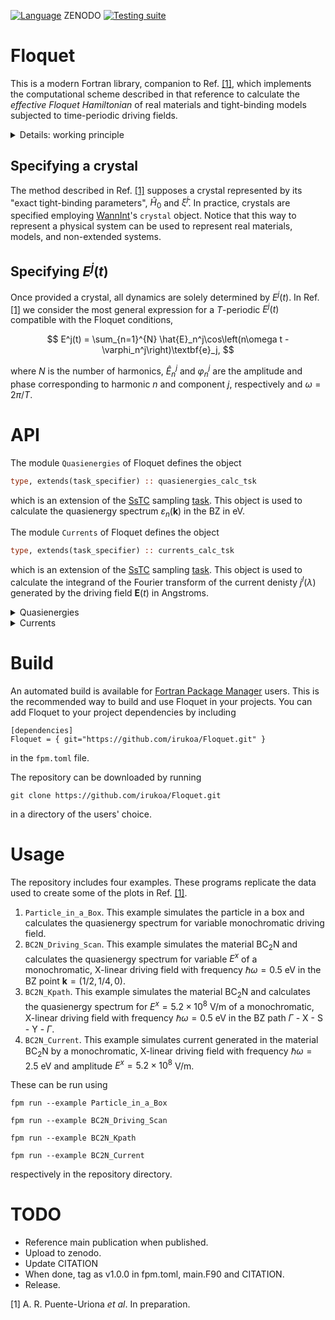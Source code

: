 [![Language](https://img.shields.io/badge/-Fortran-734f96?logo=fortran&logoColor=white)](https://github.com/topics/fortran)
ZENODO
[![Testing suite](https://github.com/irukoa/Floquet/actions/workflows/CI.yml/badge.svg)](https://github.com/irukoa/Floquet/actions/workflows/CI.yml)
# Floquet
This is a modern Fortran library, companion to Ref. [[1]](#ref1), which implements the computational scheme described in that reference to calculate the *effective Floquet Hamiltonian* of real materials and tight-binding models subjected to time-periodic driving fields.

<details>
  <summary>Details: working principle</summary>

## Working principle

Suppose that a crystal (real material or tight-binding model), is subjected to a time periodic driving field $E^j(t)$ with period $T$. Provided that the crystal is described by a Hamiltonian $\hat{H}_0$ and by a Berry connection $\hat{\xi}^j$, the interacting dynamics in the dipole approximation are described by the Hamiltonian

$$
\hat{H}(t) = \hat{H}_0 - q \sum_j E^j(t)\cdot \hat{r}^j,
$$

where $q$ is the particle charge and $\hat{r}^j$ is the position operator of the crystal.

The time evolution operator is defined as

$$
\hat{U}(t, t_0) = \text{exp}\left[\frac{-i}{\hbar}\int_{t_0}^{t_0 + t}\hat{H}(\tau)d\tau\right].
$$

This operator describes the propagation of quantum mechanical states in time. The relevant time-averaged physical properties contained in this operator can be analysed by considering the effective Floquet Hamiltonian,

$$
\hat{H}_F[t_0] = i\frac{\hbar}{T}\text{log}\left[\hat{U}(t_0 + T, t_0)\right],
$$

the logarithm of the one-period time evolution operator.

This library computes $\hat{H}_F$ in the Brillouin zone (BZ) points $\textbf{k}$ for user defined driving fields and for the different approximations (methods) used to compute the interaction Hamiltonian $\hat{H}(t)$.

In practice, the calculation of the one-period time evolution operator is implemented as

$$
\hat{U}(t, t_0) = \prod_{j=1}^{N_t}\text{exp}\left[-\frac{i}{\hbar} \delta t \hat{H}(t_j)  \right]+ \mathcal{O}(\delta t^2),
$$

where

$$
t_j = t_0 + T\frac{j-1}{N_t-1} = t_0 + \delta t (j-1).
$$

### Methods to compute $\hat{H}(t)$

In Ref. [[1]](#ref1) we describe 6 methods to compute $\hat{H}(t)$ from first principles,

1. Extended systems: length gauge, "no intraband" approximation. Non-extended systems: length gauge.

$$
\hat{H}(t) = \hat{H}_0 - q \sum_j E^j(t)\cdot \hat{X}^j.
$$

2. Extended systems: velocity gauge, "no curvature" approximation. Non-extended systems: velocity gauge (exponential form).

$$
\hat{H}(t) = \text{exp}\left[\frac{iq}{\hbar}\sum_j A^j(t)\cdot \hat{X}^j\right]\hat{H}_0\;\text{exp}\left[\frac{-iq}{\hbar}\sum_j A^j(t)\cdot \hat{X}^j\right].
$$

3. Extended systems: velocity gauge, 1st order approximation. Non-extended systems: ditto.

$$
\hat{H}(t) = \hat{H}_0 - \frac{q}{M}\sum_j A^j(t)\cdot \hat{p}^j.
$$

4. Extended systems: velocity gauge, 2nd order approximation. Non-extended systems: ditto.

$$
\hat{H}(t) = \hat{H}_0 - \frac{q}{M}\sum_j A^j(t)\cdot \hat{p}^j + \frac{q^2}{2\hbar^2} \sum_j \sum_l A^j(t)A^l(t)[\hat{\mathcal{D}}^j, [\hat{\mathcal{D}}^l, \hat{H}_0]].
$$

5. Extended systems: velocity gauge, 3rd order approximation. Non-extended systems: ditto.

$$
\hat{H}(t) = \hat{H}_0 - \frac{q}{M}\sum_j A^j(t)\cdot \hat{p}^j + \frac{q^2}{2\hbar^2} \sum_j \sum_l A^j(t)A^l(t)[\hat{\mathcal{D}}^j, [\hat{\mathcal{D}}^l, \hat{H}_0]] +
$$

$$
\frac{-q^3}{6\hbar^3} \sum_p \sum_j \sum_l A^p(t)A^j(t)A^l(t)[\hat{\mathcal{D}}^p, [\hat{\mathcal{D}}^j, [\hat{\mathcal{D}}^l, \hat{H}_0]]]
$$

6. Extended systems: velocity gauge, 4th order approximation. Non-extended systems: ditto.

$$
\hat{H}(t) = \hat{H}_0 - \frac{q}{M}\sum_j A^j(t)\cdot \hat{p}^j + \frac{q^2}{2\hbar^2} \sum_j \sum_l A^j(t)A^l(t)[\hat{\mathcal{D}}^j, [\hat{\mathcal{D}}^l, \hat{H}_0]] +
$$

$$
\frac{-q^3}{6\hbar^3} \sum_p \sum_j \sum_l A^p(t)A^j(t)A^l(t)[\hat{\mathcal{D}}^p, [\hat{\mathcal{D}}^j, [\hat{\mathcal{D}}^l, \hat{H}_0]]] +
$$

$$
\frac{q^4}{24\hbar^4} \sum_o \sum_p \sum_j \sum_l A^o(t)A^p(t)A^j(t)A^l(t)[\hat{\mathcal{D}}^o,[\hat{\mathcal{D}}^p, [\hat{\mathcal{D}}^j, [\hat{\mathcal{D}}^l, \hat{H}_0]]]]
$$

Where $M$ is the particle mass, $\hat{p}^j$ is the momentum operator, $\hat{\mathcal{D}}^j$ is the covariant derivative described in Ref. [[1]](#ref1), $A^j(t)$ is the vector potential,

$$
A^j(t) = -\int_{t'}^{t}E^j(\tau)d\tau,
$$

and $\hat{X}^j$ is defined in terms of the "matrix elements" of the Berry connection,

$$
X_{nm}^j(\textbf{k}) = (1 - \delta_{nm})\xi_{nm}^j(\textbf{k}).
$$

In non-extended systems, methods 1 and 2 are correct and 3, 4, 5 and 6 are increasingly better approximations to the real expression of $\hat{H}(t)$ given by methods 1 and 2. In extended systems, methods 3, 4, 5 and 6 are increasingly better approximations to the real expression of $\hat{H}(t)$ and methods 1 and 2 are unfit for calculations.

</details>

## Specifying a crystal

The method described in Ref. [[1]](#ref1) supposes a crystal represented by its "exact tight-binding parameters", $\hat{H}_0$ and $\hat{\xi}^j$. In practice, crystals are specified employing [WannInt](https://github.com/irukoa/WannInt)'s `crystal` object. Notice that this way to represent a physical system can be used to represent real materials, models, and non-extended systems.

## Specifying $E^j(t)$

Once provided a crystal, all dynamics are solely determined by $E^j(t)$. In Ref. [[1]](#ref1) we consider the most general expression for a $T$-periodic $E^j(t)$ compatible with the Floquet conditions,

$$
E^j(t) = \sum_{n=1}^{N} \hat{E}_n^j\cos\left(n\omega t - \varphi_n^j\right)\textbf{e}_j,
$$

where $N$ is the number of harmonics, $\hat{E}_n^j$ and $\varphi_n^j$ are the amplitude and phase corresponding to harmonic $n$ and component $j$, respectively and $\omega = 2\pi/T$.

# API

The module `Quasienergies` of Floquet defines the object
```fortran
type, extends(task_specifier) :: quasienergies_calc_tsk
```
which is an extension of the [SsTC](https://github.com/irukoa/SsTC_driver) sampling [task](https://github.com/irukoa/SsTC_driver?tab=readme-ov-file#typetask_specifier--tsk). This object is used to calculate the quasienergy spectrum $\varepsilon_n(\textbf{k})$ in the BZ in eV.

The module `Currents` of Floquet defines the object
```fortran
type, extends(task_specifier) :: currents_calc_tsk
```
which is an extension of the [SsTC](https://github.com/irukoa/SsTC_driver) sampling [task](https://github.com/irukoa/SsTC_driver?tab=readme-ov-file#typetask_specifier--tsk). This object is used to calculate the integrand of the Fourier transform of the current denisty $j^l(\lambda)$ generated by the driving field $\textbf{E}(t)$ in Angstroms.

<details>
  <summary> Quasienergies </summary>

## `type(quasienergies_calc_tsk) :: tsk`

### Constructor

A Floquet quasienergies task is constructed by calling
```fortran
call tsk%build_floquet_task(crys, &
                            Nharm, &
                            axstart, axend, axsteps, &
                            pxstart, pxend, pxsteps, &
                            aystart, ayend, aysteps, &
                            pystart, pyend, pysteps, &
                            azstart, azend, azsteps, &
                            pzstart, pzend, pzsteps, &
                            omegastart, omegaend, omegasteps, &
                            t0start, t0end, t0steps[, &
                            Nt, htk_calc_method])
```
where

- `type(crystal), intent(in) :: crys` is an initialized [WannInt](https://github.com/irukoa/WannInt) crystal.
- `integer, intent(in) :: Nharm` is a positive integer specifying the number of harmonics of $E^j(t)$.
- `real(dp), intent(in) :: axstart(Nharm)` is an array of real numbers, each element `axstart(l)` contains the starting point of the amplitude $E^x_l$ corresponding to harmonic $l$ to consider in the calculation.
- `real(dp), intent(in) :: axend(Nharm)` is an array of real numbers, each element `axend(l)` contains the ending point of the amplitude $E^x_l$ corresponding to harmonic $l$ to consider in the calculation.
- `integer, intent(in) :: axsteps(Nharm)` is an array of positive integers, each element `axsteps(l)` contains the number of steps in the discretization of the amplitude $E^x_l$ corresponding to harmonic $l$ to consider in the calculation. The variable is discretized according to

$$
E^x_l(m) = E^x_l(1) + [E^x_l(M) - E^x_l(1)]\frac{m - 1}{M - 1},
$$

where $E^x_l(1)$ = `axstart(l)`, $E^x_l(M)$ = `axend(l)`, $M$ = `axsteps(l)`. If `axsteps(l)` = 1, then `axend(l)` = `axstart(l)`.

- `pxstart, pxend, pxsteps`: same data type and meaning as `axstart, axend, axsteps` except that they describe the phases $\varphi_l^x$.
- `aystart, ayend, aysteps`, `pystart, pyend, pysteps`, `azstart, azend, azsteps`, `pzstart, pzend, pzsteps`: same meaning as `axstart, axend, axsteps` and `pxstart, pxend, pxsteps` pairwise, except that they describe the variables $E^y_l$, $\varphi_l^y$, $E^z_l$, $\varphi_l^z$, respectively.
- `real(dp), intent(in) :: omegastart` is a real number corresponding to the starting point of the frequency $\omega$ to consider in the calculation.
- `real(dp), intent(in) :: omegaend` is a real number corresponding to the ending point of the frequency $\omega$ to consider in the calculation.
- `integer, intent(in) :: omegasteps` is a positive integer, containing the number of steps in the discretization of the frequency $\omega$ to consider in the calculation. The variable is discretized as all other amplitudes and phases.
- `real(dp), intent(in) :: t0start` is a real number corresponding to the starting point of the initial time $t_0$ to consider in the calculation.
- `real(dp), intent(in) :: t0end` is a real number corresponding to the ending point of the initial time $t_0$ to consider in the calculation.
- `integer, intent(in) :: t0steps` is a positive integer, containing the number of steps in the discretization of the initial time $t_0$ to consider in the calculation. The variable is discretized as all other amplitudes and phases.
- `integer, intent(in), optional :: Nt` is a integer containing the number of points in the discretization of $[t_0, t_0 + T]$ for the calculation of the one period time evolution operator. Default is 513 steps.
- `integer, intent(in), optional :: htk_calc_method` is an integer specifying the method to use in the calculation of $\hat{H}(t)$. The possibilities are
  - `-1`: length gauge, "no intraband" approximation.
  - `0`: velocity gauge, "no curvature" approximation.
  - `1`: velocity gauge, 1st order approximation.
  - `2`: velocity gauge, 2nd order approximation.
  - `3`: velocity gauge, 3rd order approximation.
  - `4`: velocity gauge, 4th order approximation.

  Default is `1`.

### Integer and continuous indices

In the language of [SsTC](https://github.com/irukoa/SsTC_driver), a task has a number of integer and continuous indices. Functionally, the quasienergies $\varepsilon_n(\textbf{k})$ depend on a number of external parameters aside of the BZ vector $\textbf{k}$:

- Number of eigenvalues of the crystal $M$. This is passed as an integer index taking $M$ values.
- Driving parameters $E^{\{x, y, z\}}_l$ (3 variables), $\varphi_l^{\{x, y, z\}}$  (3 variables) for each harmonic $l\in[1, N]$. Passed as $6\times N$ continuous indices.
- Frequency $\omega$. Passed as a continuous index.
- Starting time $t_0$. Passed as a continuous index.

Each of the $6\times N + 2$ continuous indices can be discretized in a number of steps by providing a suitable `*steps(Nharm)` entry. The continuous index labeling is the following:

- Labels $[6(l-1)+1, 6(l-1)+6]$ correspond to the variables $E^{x}_l$, $\varphi_l^{x}$, ..., $E^{z}_l$, $\varphi_l^{z}$ of the $l$th harmonic.
- Labels $6\times N + 1$ and $6\times N + 2$ correspond to $t_0$ and $\omega$, respectively.

### Sampling

An initialized quasienergy calculation task can be sampled in a set of points in the BZ by using the standard SsTC [sampling](https://github.com/irukoa/SsTC_driver?tab=readme-ov-file#sampler) routine.

### Time steps handle

Is called as,
```fortran
Nt = tsk%ntsteps()
```
where `integer :: Nt` is the number of steps $N_t$ in the discretization of $[t_0, t_0 + T]$ in the calculation of the one period time evolution operator.

### Calculation method handle

Is called as,
```fortran
c_way = tsk%htk_calc_method()
```
where `integer :: c_way` is the method $[-1, 4]$ used to calculate $\hat{H}(t)$.

### Floquet initialization query

Is called as,
```fortran
initialized  = tsk%is_floquet_initialized()
```
where `logical :: initialized ` is `.true.` if the task has been initialized and `.false.` otherwise.

</details>

<details>
  <summary> Currents </summary>

## `type(currents_calc_tsk) :: tsk`

This task is simmilar to the previously specified `type(quasienergies_calc_tsk)`, we only document the differences.

A Floquet currents task is constructed by calling
```fortran
call tsk%build_floquet_task(crys, &
                            Nharm, &
                            axstart, axend, axsteps, &
                            pxstart, pxend, pxsteps, &
                            aystart, ayend, aysteps, &
                            pystart, pyend, pysteps, &
                            azstart, azend, azsteps, &
                            pzstart, pzend, pzsteps, &
                            omegastart, omegaend, omegasteps, &
                            t0start, t0end, t0steps, &
                            lambdastart, lambdaend, lambdasteps[, &
                            delta_smr, &
                            Nt, Ns, htk_calc_method])
```
where

- `real(dp), intent(in) :: lambdastart` is a real number corresponding to the starting point of the frequency $\lambda$ of $j^l(\lambda)$ to consider in the calculation.
- `real(dp), intent(in) :: lambdaend` is a real number corresponding to the ending point of the frequency $\lambda$ of $j^l(\lambda)$ to consider in the calculation.
- `integer, intent(in) :: lambdasteps` is a positive integer, containing the number of steps in the discretization of the of the frequency $\lambda$ of $j^l(\lambda)$ to consider in the calculation.. The variable is discretized as all other amplitudes and phases.
- `real(dp), intent(in), optional :: delta_smr` is a positive real number $\sigma$ specifying the smearing of the resonant delta function, $\sigma \times \hbar \omega$, in eV. Default is $0.04 \times \hbar \omega$ in eV.
- `integer, intent(in), optional :: Ns` is a integer $N_s$ specifying the number of harmonics $s\in[-N_s, N_s]$ in the calculation of $\hat{Q}_s$ for the calculation of the Fourier components of the time-periodic operator $\hat{P}(t)$. Default is $N_s = 10$ harmonics.

### Integer and continuous indices

In the language of [SsTC](https://github.com/irukoa/SsTC_driver), a task has a number of integer and continuous indices. Functionally, the currents $j^l(\lambda)$ depend on a number of external parameters aside of the BZ vector $\textbf{k}$:

- Cartesinan component $l$. This is passed as an integer index taking 3 values.
- Driving parameters $E^{\{x, y, z\}}_l$ (3 variables), $\varphi_l^{\{x, y, z\}}$  (3 variables) for each harmonic $l\in[1, N]$. Passed as $6\times N$ continuous indices.
- Frequency $\omega$. Passed as a continuous index.
- Starting time $t_0$. Passed as a continuous index.
- Frequency $\lambda$. Passed as a continuous index.

Each of the $6\times N + 3$ continuous indices can be discretized in a number of steps by providing a suitable `*steps(Nharm)` entry. The continuous index labeling is the following:

- Labels $[6(l-1)+1, 6(l-1)+6]$ correspond to the variables $E^{x}_l$, $\varphi_l^{x}$, ..., $E^{z}_l$, $\varphi_l^{z}$ of the $l$th harmonic.
- Labels $6\times N + 1$, $6\times N + 2$, and $6\times N + 3$ correspond to $t_0$, $\omega$ and $\lambda$, respectively.

### Sampling

An initialized current calculation task can be sampled in a set of points in the BZ by using the standard SsTC [sampling](https://github.com/irukoa/SsTC_driver?tab=readme-ov-file#sampler) routine.

### Number of harmonics handle

Is called as,
```fortran
Ns = tsk%nsharms()
```
where `integer :: Ns` is the number of harmonics $N_s$ in the in the calculation of $\hat{Q}_s$.

### Dirac delta smearing handle

Is called as,
```fortran
smr = tsk%smr()
```
where `real(dp) :: smr` is the smearing $\sigma$ of the Dirac delta function, $\sigma \times \hbar \omega$, employed in the calculation in units of eV.

</details>

# Build

An automated build is available for [Fortran Package Manager](https://fpm.fortran-lang.org/) users. This is the recommended way to build and use Floquet in your projects. You can add Floquet to your project dependencies by including

```
[dependencies]
Floquet = { git="https://github.com/irukoa/Floquet.git" }
```
in the `fpm.toml` file.

The repository can be downloaded by running
```
git clone https://github.com/irukoa/Floquet.git
```
in a directory of the users' choice.

# Usage

The repository includes four examples. These programs replicate the data used to create some of the plots in Ref. [[1]](#ref1).

1. `Particle_in_a_Box`. This example simulates the particle in a box and calculates the quasienergy spectrum for variable monochromatic driving field.
2. `BC2N_Driving_Scan`. This example simulates the material BC$_2$N and calculates the quasienergy spectrum for variable $E^x$ of a monochromatic, X-linear driving field with frequency $\hbar\omega = 0.5$ $\text{eV}$ in the BZ point $\textbf{k} = (1/2, 1/4, 0)$.
3. `BC2N_Kpath`. This example simulates the material BC$_2$N and calculates the quasienergy spectrum for $E^x = 5.2\times10^8$ $\text{V/m}$ of a monochromatic, X-linear driving field with frequency $\hbar\omega = 0.5$ $\text{eV}$ in the BZ path $\Gamma$ - $\text{X}$ - $\text{S}$ - $\text{Y}$ - $\Gamma$.
4. `BC2N_Current`. This example simulates current generated in the material BC$_2$N by a monochromatic, X-linear driving field with frequency $\hbar\omega = 2.5$ $\text{eV}$ and amplitude $E^x = 5.2\times10^8$ $\text{V/m}$.

These can be run using

```
fpm run --example Particle_in_a_Box
```
```
fpm run --example BC2N_Driving_Scan
```
```
fpm run --example BC2N_Kpath
```
```
fpm run --example BC2N_Current
```

respectively in the repository directory.

# TODO
- Reference main publication when published.
- Upload to zenodo.
- Update CITATION
- When done, tag as v1.0.0 in fpm.toml, main.F90 and CITATION.
- Release.

<a id="ref1"></a>
[1] A. R. Puente-Uriona *et al*. In preparation.
